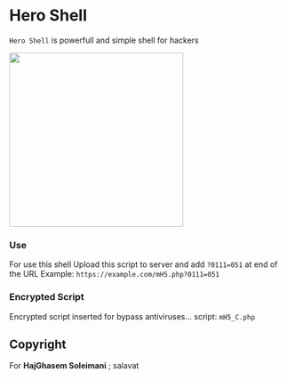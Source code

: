 # Hero Shell

`Hero Shell` is powerfull and simple shell for hackers

<img src="https://hajghasem.ir/wp-content/uploads/2021/12/iranhero.png" width="313" />


### Use
For use this shell 
Upload this script to server and add  `?0111=051` at end of the URL
Example: `https://example.com/mH5.php?0111=051`


### Encrypted Script
Encrypted script inserted for bypass antiviruses...
script: `mH5_C.php`


## Copyright
For **HajGhasem Soleimani** ; salavat
